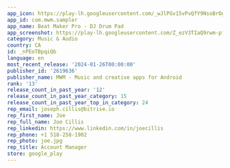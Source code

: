 ```yaml
---
app_icon: https://play-lh.googleusercontent.com/_wJlPGv15vPvQfY9NsoBrOg_zZD36MkbXejWzgh4sG0Qqk0-_ETImT6ntf-SIL29Jgc
app_id: com.mwm.sampler
app_name: Beat Maker Pro - DJ Drum Pad
app_screenshot: https://play-lh.googleusercontent.com/Z_ezV3TIaQ9rwm-pf5pE_I6BQ--iW_6MLV7uuh1QfLiK2-dxJMkM5zf0Q4b8EucqQa4p
category: Music & Audio
country: CA
id: _nPEoTBpqiQb
language: en
most_recent_release: '2024-01-26T00:00:00'
publisher_id: '2619636'
publisher_name: MWM - Music and creative apps for Android
rank: '13'
release_count_in_past_year: '12'
release_count_in_past_year_category: 15
release_count_in_past_year_top_in_category: 24
rep_email: joseph.cillis@bitrise.io
rep_first_name: Joe
rep_full_name: Joe Cillis
rep_linkedin: https://www.linkedin.com/in/joecillis
rep_phone: +1 518-258-1902
rep_photo: joe.jpg
rep_title: Account Manager
store: google_play
---
```

